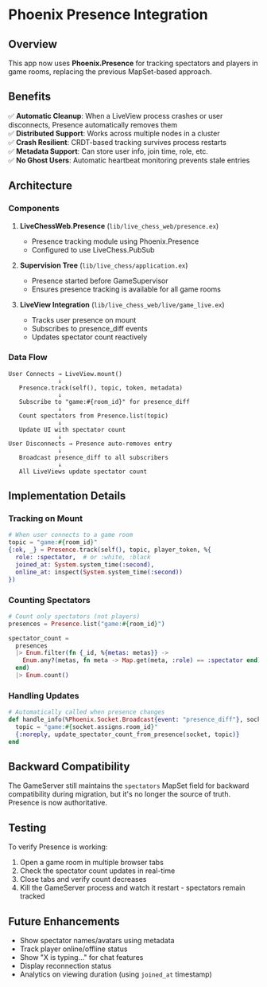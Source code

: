 # Phoenix Presence Integration

## Overview

This app now uses **Phoenix.Presence** for tracking spectators and players in game rooms, replacing the previous MapSet-based approach.

## Benefits

✅ **Automatic Cleanup**: When a LiveView process crashes or user disconnects, Presence automatically removes them  
✅ **Distributed Support**: Works across multiple nodes in a cluster  
✅ **Crash Resilient**: CRDT-based tracking survives process restarts  
✅ **Metadata Support**: Can store user info, join time, role, etc.  
✅ **No Ghost Users**: Automatic heartbeat monitoring prevents stale entries  

## Architecture

### Components

1. **LiveChessWeb.Presence** (`lib/live_chess_web/presence.ex`)
   - Presence tracking module using Phoenix.Presence
   - Configured to use LiveChess.PubSub

2. **Supervision Tree** (`lib/live_chess/application.ex`)
   - Presence started before GameSupervisor
   - Ensures presence tracking is available for all game rooms

3. **LiveView Integration** (`lib/live_chess_web/live/game_live.ex`)
   - Tracks user presence on mount
   - Subscribes to presence_diff events
   - Updates spectator count reactively

### Data Flow

```
User Connects → LiveView.mount()
              ↓
   Presence.track(self(), topic, token, metadata)
              ↓
   Subscribe to "game:#{room_id}" for presence_diff
              ↓
   Count spectators from Presence.list(topic)
              ↓
   Update UI with spectator count
              ↓
User Disconnects → Presence auto-removes entry
              ↓
   Broadcast presence_diff to all subscribers
              ↓
   All LiveViews update spectator count
```

## Implementation Details

### Tracking on Mount

```elixir
# When user connects to a game room
topic = "game:#{room_id}"
{:ok, _} = Presence.track(self(), topic, player_token, %{
  role: :spectator,  # or :white, :black
  joined_at: System.system_time(:second),
  online_at: inspect(System.system_time(:second))
})
```

### Counting Spectators

```elixir
# Count only spectators (not players)
presences = Presence.list("game:#{room_id}")

spectator_count =
  presences
  |> Enum.filter(fn {_id, %{metas: metas}} ->
    Enum.any?(metas, fn meta -> Map.get(meta, :role) == :spectator end)
  end)
  |> Enum.count()
```

### Handling Updates

```elixir
# Automatically called when presence changes
def handle_info(%Phoenix.Socket.Broadcast{event: "presence_diff"}, socket) do
  topic = "game:#{socket.assigns.room_id}"
  {:noreply, update_spectator_count_from_presence(socket, topic)}
end
```

## Backward Compatibility

The GameServer still maintains the `spectators` MapSet field for backward compatibility during migration, but it's no longer the source of truth. Presence is now authoritative.

## Testing

To verify Presence is working:

1. Open a game room in multiple browser tabs
2. Check the spectator count updates in real-time
3. Close tabs and verify count decreases
4. Kill the GameServer process and watch it restart - spectators remain tracked

## Future Enhancements

- Show spectator names/avatars using metadata
- Track player online/offline status
- Show "X is typing..." for chat features
- Display reconnection status
- Analytics on viewing duration (using `joined_at` timestamp)
